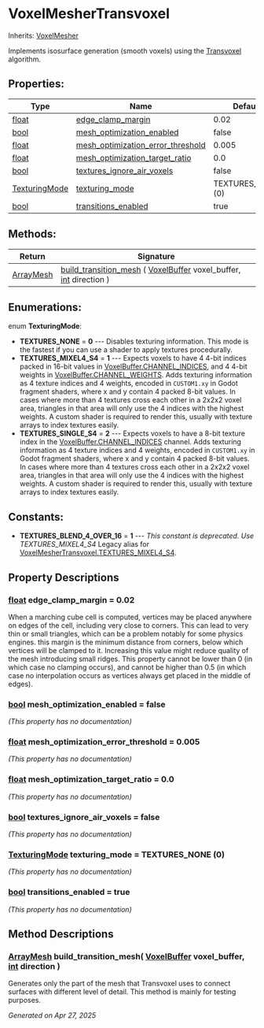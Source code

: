 # VoxelMesherTransvoxel

Inherits: [VoxelMesher](VoxelMesher.md)

Implements isosurface generation (smooth voxels) using the [Transvoxel](https://transvoxel.org/) algorithm.

## Properties: 


Type                                                                      | Name                                                                       | Default           
------------------------------------------------------------------------- | -------------------------------------------------------------------------- | ------------------
[float](https://docs.godotengine.org/en/stable/classes/class_float.html)  | [edge_clamp_margin](#i_edge_clamp_margin)                                  | 0.02              
[bool](https://docs.godotengine.org/en/stable/classes/class_bool.html)    | [mesh_optimization_enabled](#i_mesh_optimization_enabled)                  | false             
[float](https://docs.godotengine.org/en/stable/classes/class_float.html)  | [mesh_optimization_error_threshold](#i_mesh_optimization_error_threshold)  | 0.005             
[float](https://docs.godotengine.org/en/stable/classes/class_float.html)  | [mesh_optimization_target_ratio](#i_mesh_optimization_target_ratio)        | 0.0               
[bool](https://docs.godotengine.org/en/stable/classes/class_bool.html)    | [textures_ignore_air_voxels](#i_textures_ignore_air_voxels)                | false             
[TexturingMode](VoxelMesherTransvoxel.md#enumerations)                    | [texturing_mode](#i_texturing_mode)                                        | TEXTURES_NONE (0) 
[bool](https://docs.godotengine.org/en/stable/classes/class_bool.html)    | [transitions_enabled](#i_transitions_enabled)                              | true              
<p></p>

## Methods: 


Return                                                                            | Signature                                                                                                                                                                         
--------------------------------------------------------------------------------- | ----------------------------------------------------------------------------------------------------------------------------------------------------------------------------------
[ArrayMesh](https://docs.godotengine.org/en/stable/classes/class_arraymesh.html)  | [build_transition_mesh](#i_build_transition_mesh) ( [VoxelBuffer](VoxelBuffer.md) voxel_buffer, [int](https://docs.godotengine.org/en/stable/classes/class_int.html) direction )  
<p></p>

## Enumerations: 

enum **TexturingMode**: 

- <span id="i_TEXTURES_NONE"></span>**TEXTURES_NONE** = **0** --- Disables texturing information. This mode is the fastest if you can use a shader to apply textures procedurally.
- <span id="i_TEXTURES_MIXEL4_S4"></span>**TEXTURES_MIXEL4_S4** = **1** --- Expects voxels to have 4 4-bit indices packed in 16-bit values in [VoxelBuffer.CHANNEL_INDICES](VoxelBuffer.md#i_CHANNEL_INDICES), and 4 4-bit weights in [VoxelBuffer.CHANNEL_WEIGHTS](VoxelBuffer.md#i_CHANNEL_WEIGHTS). Adds texturing information as 4 texture indices and 4 weights, encoded in `CUSTOM1.xy` in Godot fragment shaders, where x and y contain 4 packed 8-bit values. In cases where more than 4 textures cross each other in a 2x2x2 voxel area, triangles in that area will only use the 4 indices with the highest weights. A custom shader is required to render this, usually with texture arrays to index textures easily.
- <span id="i_TEXTURES_SINGLE_S4"></span>**TEXTURES_SINGLE_S4** = **2** --- Expects voxels to have a 8-bit texture index in the [VoxelBuffer.CHANNEL_INDICES](VoxelBuffer.md#i_CHANNEL_INDICES) channel. Adds texturing information as 4 texture indices and 4 weights, encoded in `CUSTOM1.xy` in Godot fragment shaders, where x and y contain 4 packed 8-bit values. In cases where more than 4 textures cross each other in a 2x2x2 voxel area, triangles in that area will only use the 4 indices with the highest weights. A custom shader is required to render this, usually with texture arrays to index textures easily.


## Constants: 

- <span id="i_TEXTURES_BLEND_4_OVER_16"></span>**TEXTURES_BLEND_4_OVER_16** = **1** --- *This constant is deprecated. Use TEXTURES_MIXEL4_S4* Legacy alias for [VoxelMesherTransvoxel.TEXTURES_MIXEL4_S4](VoxelMesherTransvoxel.md#i_TEXTURES_MIXEL4_S4).

## Property Descriptions

### [float](https://docs.godotengine.org/en/stable/classes/class_float.html)<span id="i_edge_clamp_margin"></span> **edge_clamp_margin** = 0.02

When a marching cube cell is computed, vertices may be placed anywhere on edges of the cell, including very close to corners. This can lead to very thin or small triangles, which can be a problem notably for some physics engines. this margin is the minimum distance from corners, below which vertices will be clamped to it. Increasing this value might reduce quality of the mesh introducing small ridges. This property cannot be lower than 0 (in which case no clamping occurs), and cannot be higher than 0.5 (in which case no interpolation occurs as vertices always get placed in the middle of edges).

### [bool](https://docs.godotengine.org/en/stable/classes/class_bool.html)<span id="i_mesh_optimization_enabled"></span> **mesh_optimization_enabled** = false

*(This property has no documentation)*

### [float](https://docs.godotengine.org/en/stable/classes/class_float.html)<span id="i_mesh_optimization_error_threshold"></span> **mesh_optimization_error_threshold** = 0.005

*(This property has no documentation)*

### [float](https://docs.godotengine.org/en/stable/classes/class_float.html)<span id="i_mesh_optimization_target_ratio"></span> **mesh_optimization_target_ratio** = 0.0

*(This property has no documentation)*

### [bool](https://docs.godotengine.org/en/stable/classes/class_bool.html)<span id="i_textures_ignore_air_voxels"></span> **textures_ignore_air_voxels** = false

*(This property has no documentation)*

### [TexturingMode](VoxelMesherTransvoxel.md#enumerations)<span id="i_texturing_mode"></span> **texturing_mode** = TEXTURES_NONE (0)

*(This property has no documentation)*

### [bool](https://docs.godotengine.org/en/stable/classes/class_bool.html)<span id="i_transitions_enabled"></span> **transitions_enabled** = true

*(This property has no documentation)*

## Method Descriptions

### [ArrayMesh](https://docs.godotengine.org/en/stable/classes/class_arraymesh.html)<span id="i_build_transition_mesh"></span> **build_transition_mesh**( [VoxelBuffer](VoxelBuffer.md) voxel_buffer, [int](https://docs.godotengine.org/en/stable/classes/class_int.html) direction ) 

Generates only the part of the mesh that Transvoxel uses to connect surfaces with different level of detail. This method is mainly for testing purposes.

_Generated on Apr 27, 2025_
